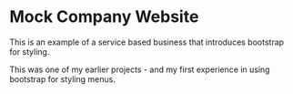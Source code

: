 # Mock Company Website
This is an example of a service based business that introduces bootstrap for styling.

This was one of my earlier projects - and my first experience in using bootstrap for styling menus.
